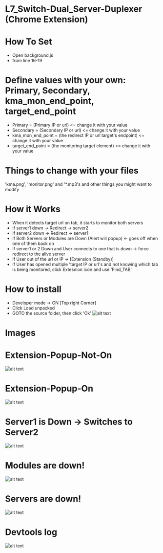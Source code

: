 # L7_Switch-Dual_Server-Duplexer (Chrome Extension) 
# <Change Variables and Files for your needs>

# How To Set
- Open background.js  <br />
- from line 16-19  <br />
# Define values with your own: Primary, Secondary, kma_mon_end_point, target_end_point
- Primary = (Primary IP or url) <= change it with your value <br />
- Secondary = (Secondary IP or url) <= change it with your value <br />
- kma_mon_end_point = (the redirect IP or url target's endpoint) <= change it with your value  <br />
- target_end_point = (the monitoring target element) <= change it with your value

# Things to change with your files
'kma.png', 'monitor.png' and '*.mp3's and other things you might want to modify

# How it Works
- When it detects target url on tab, it starts to monitor both servers
- If server1 down -> Redirect -> server2
- If server2 down -> Redirect -> server1
- If Both Servers or Modules are Down (Alert will popup) <- goes off when one of them back on
- If server1 or 2 Down and User connects to one that is down -> force redirect to the alive server
- If User out of the url or IP -> [Extension (Standby)]
- If User has opened multiple 'target IP or url's and not knowing which tab is being monitored, click Extesnion Icon and use 'Find_TAB'
# How to install <br />
- Developer mode -> ON  [Top right Corner]
- Click Load unpacked
- GOTO the source folder, then click 'Ok'
![alt text](https://github.com/INONULL/L7_Switch-Dual_Server-Duplexer-Chrome-Extension-/blob/main/How_It_Works_Images/How_To_Install.png?raw=true) <br />


# Images

# Extension-Popup-Not-On <br />
![alt text](https://github.com/INONULL/L7_Switch-Dual_Server-Duplexer-Chrome-Extension-/blob/main/How_It_Works_Images/Extension_Popup_not_active.png?raw=true) <br />
# Extension-Popup-On <br />
![alt text](https://github.com/INONULL/L7_Switch-Dual_Server-Duplexer-Chrome-Extension-/blob/main/How_It_Works_Images/Extension_Popup_active.png?raw=true) <br />
# Server1 is Down -> Switches to Server2 <br />
![alt text](https://github.com/INONULL/L7_Switch-Dual_Server-Duplexer-Chrome-Extension-/blob/main/How_It_Works_Images/Server1_Down_Switched_To_Server2.png?raw=true) <br />
# Modules are down! <br />
![alt text](https://github.com/INONULL/L7_Switch-Dual_Server-Duplexer-Chrome-Extension-/blob/main/How_It_Works_Images/Modules_Down.png?raw=true) <br />
# Servers are down! <br />
![alt text](https://github.com/INONULL/L7_Switch-Dual_Server-Duplexer-Chrome-Extension-/blob/main/How_It_Works_Images/Servers_Down.png?raw=true) <br />
# Devtools log <br />
![alt text](https://github.com/INONULL/L7_Switch-Dual_Server-Duplexer-Chrome-Extension-/blob/main/How_It_Works_Images/Log_Example.png?raw=true)
